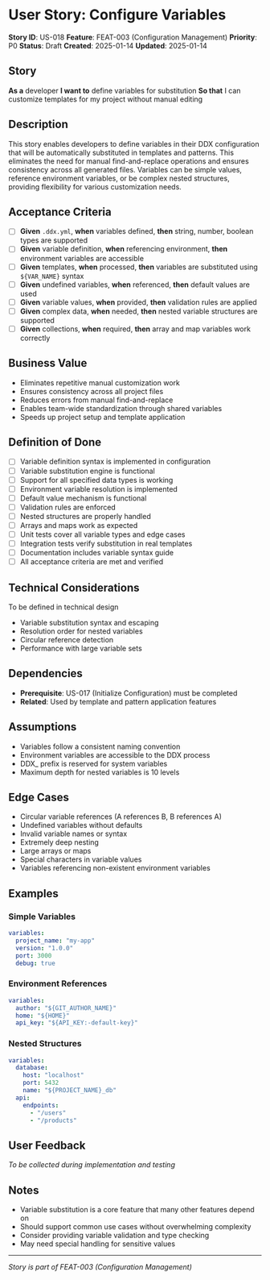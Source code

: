 # User Story: Configure Variables

**Story ID**: US-018
**Feature**: FEAT-003 (Configuration Management)
**Priority**: P0
**Status**: Draft
**Created**: 2025-01-14
**Updated**: 2025-01-14

## Story
**As a** developer
**I want to** define variables for substitution
**So that** I can customize templates for my project without manual editing

## Description
This story enables developers to define variables in their DDX configuration that will be automatically substituted in templates and patterns. This eliminates the need for manual find-and-replace operations and ensures consistency across all generated files. Variables can be simple values, reference environment variables, or be complex nested structures, providing flexibility for various customization needs.

## Acceptance Criteria
- [ ] **Given** `.ddx.yml`, **when** variables defined, **then** string, number, boolean types are supported
- [ ] **Given** variable definition, **when** referencing environment, **then** environment variables are accessible
- [ ] **Given** templates, **when** processed, **then** variables are substituted using `${VAR_NAME}` syntax
- [ ] **Given** undefined variables, **when** referenced, **then** default values are used
- [ ] **Given** variable values, **when** provided, **then** validation rules are applied
- [ ] **Given** complex data, **when** needed, **then** nested variable structures are supported
- [ ] **Given** collections, **when** required, **then** array and map variables work correctly

## Business Value
- Eliminates repetitive manual customization work
- Ensures consistency across all project files
- Reduces errors from manual find-and-replace
- Enables team-wide standardization through shared variables
- Speeds up project setup and template application

## Definition of Done
- [ ] Variable definition syntax is implemented in configuration
- [ ] Variable substitution engine is functional
- [ ] Support for all specified data types is working
- [ ] Environment variable resolution is implemented
- [ ] Default value mechanism is functional
- [ ] Validation rules are enforced
- [ ] Nested structures are properly handled
- [ ] Arrays and maps work as expected
- [ ] Unit tests cover all variable types and edge cases
- [ ] Integration tests verify substitution in real templates
- [ ] Documentation includes variable syntax guide
- [ ] All acceptance criteria are met and verified

## Technical Considerations
To be defined in technical design
- Variable substitution syntax and escaping
- Resolution order for nested variables
- Circular reference detection
- Performance with large variable sets

## Dependencies
- **Prerequisite**: US-017 (Initialize Configuration) must be completed
- **Related**: Used by template and pattern application features

## Assumptions
- Variables follow a consistent naming convention
- Environment variables are accessible to the DDX process
- DDX_ prefix is reserved for system variables
- Maximum depth for nested variables is 10 levels

## Edge Cases
- Circular variable references (A references B, B references A)
- Undefined variables without defaults
- Invalid variable names or syntax
- Extremely deep nesting
- Large arrays or maps
- Special characters in variable values
- Variables referencing non-existent environment variables

## Examples

### Simple Variables
```yaml
variables:
  project_name: "my-app"
  version: "1.0.0"
  port: 3000
  debug: true
```

### Environment References
```yaml
variables:
  author: "${GIT_AUTHOR_NAME}"
  home: "${HOME}"
  api_key: "${API_KEY:-default-key}"
```

### Nested Structures
```yaml
variables:
  database:
    host: "localhost"
    port: 5432
    name: "${PROJECT_NAME}_db"
  api:
    endpoints:
      - "/users"
      - "/products"
```

## User Feedback
*To be collected during implementation and testing*

## Notes
- Variable substitution is a core feature that many other features depend on
- Should support common use cases without overwhelming complexity
- Consider providing variable validation and type checking
- May need special handling for sensitive values

---
*Story is part of FEAT-003 (Configuration Management)*
